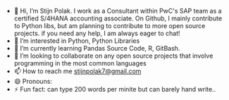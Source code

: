 - 👋 Hi, I’m Stijn Polak. I work as a Consultant within PwC's SAP team as a certified S/4HANA accounting associate.
On Github, I mainly contribute to Python libs, but am planning to contribute to more open source projects. if you need any help, I am always eager to chat!
- 👀 I’m interested in Python, Python Libraries
- 🌱 I’m currently learning Pandas Source Code, R, GitBash.
- 💞️ I’m looking to collaborate on any open source projects that involve programming in the most common languages
- 📫 How to reach me stijnpolak7@gmail.com
- 😄 Pronouns:
- ⚡ Fun fact: can type 200 words per minite but can barely hand write..

<!---
Stinna1996/Stinna1996 is a ✨ special ✨ repository because its `README.md` (this file) appears on your GitHub profile.
You can click the Preview link to take a look at your changes.
--->
